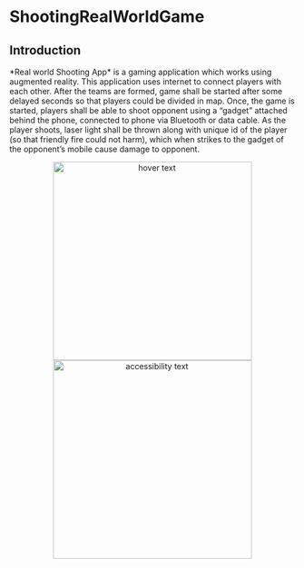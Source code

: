 # ShootingRealWorldGame

## Introduction

\*Real world Shooting App\* is a gaming application which works using augmented reality. This application uses internet to connect players with each other. After the teams are formed, game shall be started after some delayed seconds so that players could be divided in map. Once, the game is started, players shall be able to shoot opponent using a “gadget” attached behind the phone, connected to phone via Bluetooth or data cable. As the player shoots, laser light shall be thrown along with unique id of the player (so that friendly fire could not harm), which when strikes to the gadget of the opponent’s mobile cause damage to opponent.

<p align="center">
  <img src="https://www.google.com.pk/search?q=father.io+game+pic&tbm=isch&source=iu&ictx=1&fir=Brc948YgTlOyJM%253A%252Cf9lUv3eNsbfsXM%252C_&usg=AI4_-kTzGSNyOP49mxmlh-3LGVGbwWazqg&sa=X&ved=2ahUKEwiT3aLp5qDeAhWJCuwKHVgvDVwQ9QEwAHoECAUQBA#imgrc=Brc948YgTlOyJM:" width="350" title="hover text">
  <img src="your_relative_path_here_number_2_large_name" width="350" alt="accessibility text">
</p>

